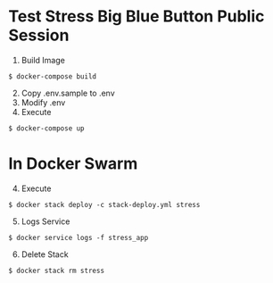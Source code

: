 # Test Stress Big Blue Button Public Session
1. Build Image
```
$ docker-compose build
```
2. Copy .env.sample to .env
3. Modify .env
4. Execute
```
$ docker-compose up
```

# In Docker Swarm
4. Execute
```
$ docker stack deploy -c stack-deploy.yml stress
```
5. Logs Service
```
$ docker service logs -f stress_app
```
6. Delete Stack
```
$ docker stack rm stress
```